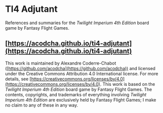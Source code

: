 # TI4 Adjutant

References and summaries for the _Twilight Imperium 4th Edition_ board game by Fantasy Flight Games.

## [https://acodcha.github.io/ti4-adjutant](https://acodcha.github.io/ti4-adjutant)

This work is maintained by Alexandre Coderre-Chabot ([https://github.com/acodcha](https://github.com/acodcha)) and licensed under the Creative Commons Attribution 4.0 International license. For more details, see [https://creativecommons.org/licenses/by/4.0](https://creativecommons.org/licenses/by/4.0). This work is based on the _Twilight Imperium 4th Edition_ board game by Fantasy Flight Games. The contents, copyrights, and trademarks of everything involving _Twilight Imperium 4th Edition_ are exclusively held by Fantasy Flight Games; I make no claim to any of these in any way.
